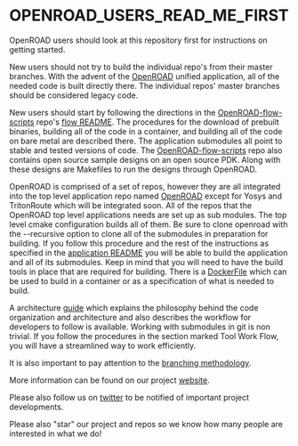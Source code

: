 # OPENROAD_USERS_READ_ME_FIRST
OpenROAD users should look at this repository first for instructions on getting started.

New users should not try to build the individual repo's from their master branches. With the advent of the [OpenROAD](https://github.com/The-OpenROAD-Project/OpenROAD) unified application, all of the needed code is built directly there. The individual repos' master branches should be considered legacy code.

New users should start by following the directions in the [OpenROAD-flow-scripts](https://github.com/The-OpenROAD-Project/OpenROAD-flow-scripts) repo's [flow README](https://github.com/The-OpenROAD-Project/OpenROAD-flow-scripts/blob/master/README.md).
The procedures for the download of prebuilt binaries, building all of the code in a container, and building all of the code on bare metal are described there. The application submodules all point to stable and tested versions of code.
The [OpenROAD-flow-scripts](https://github.com/The-OpenROAD-Project/OpenROAD-flow-scripts) repo also contains open source sample designs on an open source PDK. Along with these designs are Makefiles to run the designs through OpenROAD.

OpenROAD is comprised of a set of repos, however they are all integrated into the top level application repo named [OpenROAD](https://github.com/The-OpenROAD-Project/OpenROAD) except for Yosys and TritonRoute which will be integrated soon.
All of the repos that the OpenROAD top level applications needs are set up as sub modules. The top level cmake configuration builds all of them. Be sure to clone openroad with the --recursive option to clone all of the submodules in preparation for building.
If you follow this procedure and the rest of the instructions as specified in the [application README](https://github.com/The-OpenROAD-Project/OpenROAD/blob/master/README.md) you will be able to build the application and all of its submodules. Keep in mind that you will need to have the build tools in place that are required for building. There is a [DockerFile](https://github.com/The-OpenROAD-Project/OpenROAD/blob/master/Dockerfile) which can be used to build in a container or as a specification of what is needed to build.

A architecture [guide](https://github.com/The-OpenROAD-Project/OpenROAD/blob/master/doc/OpenRoadArch.md) which explains the philosophy behind the code organization and architecture and also describes the workflow for developers to follow is available. Working with submodules in git is non trivial. If you follow the procedures in the section marked Tool Work Flow, you will have a streamlined way to work efficiently. 

It is also important to pay attention to the [branching methodology](https://github.com/The-OpenROAD-Project/OpenROAD/blob/master/doc/post_alpha2.1_branch_methodology.md).

More information can be found on our project [website](https://theopenroadproject.org/).

Please also follow us on [twitter](https://twitter.com/OpenROAD_EDA) to be notified of important project developments.

Please also "star" our project and repos so we know how many people are interested in what we do!

